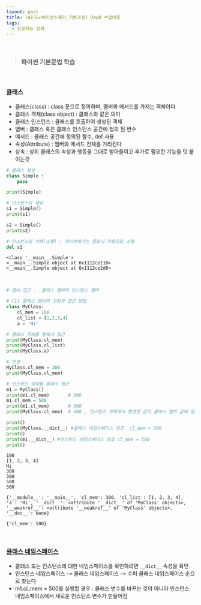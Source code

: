 ```yaml
---
layout: post
title: (AI이노베이션스퀘어_기본과정) Day8 수업내용
tags:
  - 인공지능 강의
---
```


<br>

> ### 파이썬 기본문법 학습 

<br>

### 클래스

- 클래스(class) : class 문으로 정의하며, 멤버와 메서드를 가지는 객체이다
- 클래스 객체(class object) : 클래스와 같은 의미
- 클래스 인스턴스  : 클래스를 호출하여 생성된 객체  
- 멤버 : 클래스 혹은 클래스 인스턴스 공간에 정의 된 변수
- 메서드 : 클래스 공간에 정의된 함수, def 사용
- 속성(Attribute) : 멤버와 메서드 전체를 가리킨다
- 상속 : 상위 클래스의 속성과 행동을 그대로 받아들이고 추가로 필요한 기능을 덧 붙이는것


```python
# 클래스 생성
class Simple :
    pass

print(Simple)

# 인스턴스의 생성
s1 = Simple()
print(s1)

s2 = Simple()
print(s2)

# 인스턴스의 삭제(소멸) : 파이썬에서는 종료시 자동으로 소멸
del s1
```

    <class '__main__.Simple'>
    <__main__.Simple object at 0x1112ce110>
    <__main__.Simple object at 0x1112ce2d0>

<br>

```python
# 멤버 접근 :  클래스 멤버와 인스턴스 멤버

# (1) 클래스 멤버의 구현과 접근 방법
class MyClass:
    cl_mem = 100
    cl_list = [1,2,3,4]
    a = 'Hi'

# 클래스 객체를 통해서 접근
print(MyClass.cl_mem)
print(MyClass.cl_list)
print(MyClass.a)

# 변경
MyClass.cl_mem = 300
print(MyClass.cl_mem)

# 인스턴스 객체를 통해서 접근
m1 = MyClass()
print(m1.cl_mem)       # 300
m1.cl_mem = 500
print(m1.cl_mem)       # 500
print(MyClass.cl_mem)  # 300 , 인스턴스 객체에서 변경한 값이 클래스 멤버 값에 영향을 주지 않는다

print()
print(MyClass.__dict__) #클래스 네임스페이스 참조  cl_mem = 300
print()
print(m1.__dict__) #인스턴스 네임스페이스 참조 cl_mem = 500
print()
```

    100
    [1, 2, 3, 4]
    Hi
    300
    300
    500
    300
    
    {'__module__': '__main__', 'cl_mem': 300, 'cl_list': [1, 2, 3, 4], 'a': 'Hi', '__dict__': <attribute '__dict__' of 'MyClass' objects>, '__weakref__': <attribute '__weakref__' of 'MyClass' objects>, '__doc__': None}
    
    {'cl_mem': 500}

<br>

### [클래스 네임스페이스](https://wikidocs.net/1743)

- 클래스 또는 인스턴스에 대한 네임스페이스를 확인하려면 `__dict__` 속성을 확인
- 인스턴스 네임스페이스 -> 클래스 네임스페이스 -> 수퍼 클래스 네임스페이스 순으로 찾는다
- m1.cl_mem = 500를 실행할 경우 : 클래스 변수를 바꾸는 것이 아니라 인스턴스 네임스페이스에서 새로운 인스턴스 변수가 만들어짐

